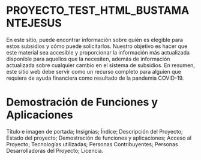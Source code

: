 # PROYECTO_TEST_HTML_BUSTAMANTEJESUS

En este sitio, puede encontrar información sobre quién es elegible para estos subsidios y cómo puede solicitarlos. Nuestro objetivo es hacer que este material sea accesible y proporcionar la información más actualizada disponible para aquellos que la necesiten, además de información actualizada sobre cualquier cambio en el sistema de subsidios. En resumen, este sitio web debe servir como un recurso completo para alguien que requiera de ayuda financiera como resultado de la pandemia COVID-19.


# Demostración de Funciones y Aplicaciones

Título e imagen de portada;
Insignias;
Índice;
Descripción del Proyecto;
Estado del proyecto;
Demostración de funciones y aplicaciones;
Acceso al Proyecto;
Tecnologías utilizadas;
Personas Contribuyentes;
Personas Desarrolladoras del Proyecto;
Licencia. 